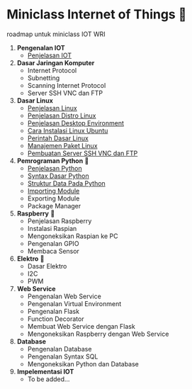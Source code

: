 # Miniclass Internet of Things :satellite:

roadmap untuk miniclass IOT WRI

1.  **Pengenalan IOT**
    - [Penjelasan IOT](materi/topik1/penjelasan-iot.md)
2.  **Dasar Jaringan Komputer**
    - Internet Protocol
    - Subnetting
    - Scanning Internet Protocol
    - Server SSH VNC dan FTP
3.  **Dasar Linux**
    - [Penjelasan Linux](materi/topik3/penjelasan-linux.md)
    - [Penjelasan Distro Linux](materi/topik3/penjelasan-distro-linux.md)
    - [Penjelasan Desktop Environment](materi/topik3/penjelasan-desktop-environment.md)
    - [Cara Instalasi Linux Ubuntu](materi/topik3/installasi.md)
    - [Perintah Dasar Linux](materi/topik3/perintah-dasar.md)
    - [Manajemen Paket Linux](materi/topik3/paket-linux.md)
    - [Pembuatan Server SSH VNC dan FTP](materi/topik3/pembuatan-server-ssh-vnc-ftp.md)
4.  **Pemrograman Python** :snake:
    - [Penjelasan Python](materi/topik4/intro-python.md)
    - [Syntax Dasar Python](materi/topik4/syntax-python.md)
    - [Struktur Data Pada Python](materi/topik4/struktur-data-pada-python.md)
    - [Importing Module](materi/topik4/importing-module.md)
    - Exporting Module
    - Package Manager
5.  **Raspberry** :strawberry:
    - Penjelasan Raspberry
    - Instalasi Raspian
    - Mengoneksikan Raspian ke PC
    - Pengenalan GPIO
    - Membaca Sensor
6.  **Elektro** :electric_plug:
    - Dasar Elektro
    - I2C
    - PWM
7.  **Web Service**
    - Pengenalan Web Service
    - Pengenalan Virtual Environment
    - Pengenalan Flask
    - Function Decorator
    - Membuat Web Service dengan Flask
    - Mengoneksikan Raspberry dengan Web Service
8.  **Database**
    - Pengenalan Database
    - Pengenalan Syntax SQL
    - Mengoneksikan Python dan Database
9.  **Impelementasi IOT**
    - To be added...
